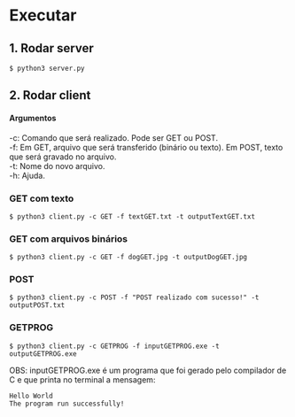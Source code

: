 # Executar
## 1. Rodar server
```
$ python3 server.py
```

## 2. Rodar client

#### Argumentos
-c: Comando que será realizado. Pode ser GET ou POST.   
-f: Em GET, arquivo que será transferido (binário ou texto). Em POST, texto que será gravado no arquivo.   
-t: Nome do novo arquivo.   
-h: Ajuda.   

### GET com texto
```
$ python3 client.py -c GET -f textGET.txt -t outputTextGET.txt
```

### GET com arquivos binários
```
$ python3 client.py -c GET -f dogGET.jpg -t outputDogGET.jpg
```

### POST
```
$ python3 client.py -c POST -f "POST realizado com sucesso!" -t outputPOST.txt
```

### GETPROG
```
$ python3 client.py -c GETPROG -f inputGETPROG.exe -t outputGETPROG.exe
```

OBS: inputGETPROG.exe é um programa que foi gerado pelo compilador de C e que printa no terminal a mensagem:    
```
Hello World
The program run successfully!
```